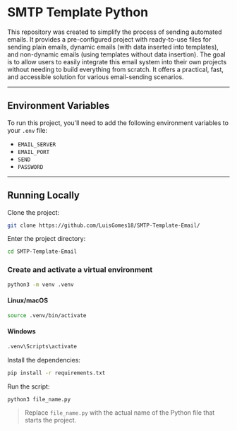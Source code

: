 # SMTP Template Python

This repository was created to simplify the process of sending automated emails. It provides a pre-configured project with ready-to-use files for sending plain emails, dynamic emails (with data inserted into templates), and non-dynamic emails (using templates without data insertion).
The goal is to allow users to easily integrate this email system into their own projects without needing to build everything from scratch. It offers a practical, fast, and accessible solution for various email-sending scenarios.

---

## Environment Variables

To run this project, you'll need to add the following environment variables to your `.env` file:

* `EMAIL_SERVER`
* `EMAIL_PORT`
* `SEND`
* `PASSWORD`

---

## Running Locally

Clone the project:

```bash
git clone https://github.com/LuisGomes18/SMTP-Template-Email/
```

Enter the project directory:

```bash
cd SMTP-Template-Email
```

### Create and activate a virtual environment

```bash
python3 -m venv .venv
```

#### Linux/macOS

```bash
source .venv/bin/activate
```

#### Windows

```bash
.venv\Scripts\activate
```

Install the dependencies:

```bash
pip install -r requirements.txt
```

Run the script:

```bash
python3 file_name.py
```

> Replace `file_name.py` with the actual name of the Python file that starts the project.
